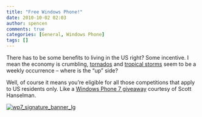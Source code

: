 ```yaml
---
title: "Free Windows Phone!"
date: 2010-10-02 02:03
author: spencen
comments: true
categories: [General, Windows Phone]
tags: []
---
```


There has to be some benefits to living in the US right? Some incentive. I mean the economy is crumbling, [tornados](http://www.youtube.com/watch?v=TzV9K90-fx4) and [tropical storms](http://online.wsj.com/article/SB10001424052748704029304575526293977082862.html) seem to be a weekly occurrence – where is the “up” side?
  

Well, of course it means you’re eligible for all those competitions that apply to US residents only. Like a [Windows Phone 7 giveaway](http://www.hanselman.com/blog/WINAFREEPhoneWithLikeNOEffortAndAttendTheWindowsPhone7DeveloperLaunch.aspx?utm_source=feedburner&amp;utm_medium=feed&amp;utm_campaign=Feed%3A+ScottHanselman+%28Scott+Hanselman+-+ComputerZen.com%29) courtesy of Scott Hanselman.
  

<a href="http://www.msdnevents.com/wp7devlaunch/">![wp7_signature_banner_lg](/images/wp7_signature_banner_lg_3.jpg "wp7_signature_banner_lg")</a>


